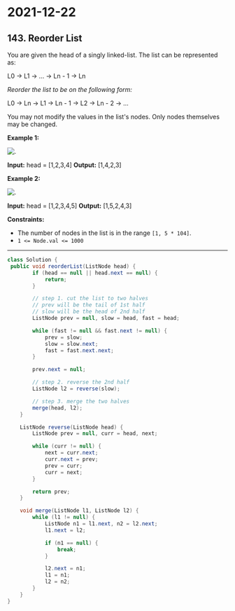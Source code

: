 # 2021-12-22

## 143. Reorder List

You are given the head of a singly linked-list. The list can be represented as:

L0 → L1 → … → Ln - 1 → Ln

_Reorder the list to be on the following form:_

L0 → Ln → L1 → Ln - 1 → L2 → Ln - 2 → …

You may not modify the values in the list's nodes. Only nodes themselves may be changed.

**Example 1:**

![.](https://assets.leetcode.com/uploads/2021/03/04/reorder1linked-list.jpg)

**Input:** head = \[1,2,3,4\]
**Output:** \[1,4,2,3\]

**Example 2:**

![.](https://assets.leetcode.com/uploads/2021/03/09/reorder2-linked-list.jpg)

**Input:** head = \[1,2,3,4,5\]
**Output:** \[1,5,2,4,3\]

**Constraints:**

- The number of nodes in the list is in the range `[1, 5 * 104]`.
- `1 <= Node.val <= 1000`

---

```java
class Solution {
 public void reorderList(ListNode head) {
        if (head == null || head.next == null) {
            return;
        }

        // step 1. cut the list to two halves
        // prev will be the tail of 1st half
        // slow will be the head of 2nd half
        ListNode prev = null, slow = head, fast = head;

        while (fast != null && fast.next != null) {
            prev = slow;
            slow = slow.next;
            fast = fast.next.next;
        }

        prev.next = null;

        // step 2. reverse the 2nd half
        ListNode l2 = reverse(slow);

        // step 3. merge the two halves
        merge(head, l2);
    }

    ListNode reverse(ListNode head) {
        ListNode prev = null, curr = head, next;

        while (curr != null) {
            next = curr.next;
            curr.next = prev;
            prev = curr;
            curr = next;
        }

        return prev;
    }

    void merge(ListNode l1, ListNode l2) {
        while (l1 != null) {
            ListNode n1 = l1.next, n2 = l2.next;
            l1.next = l2;

            if (n1 == null) {
                break;
            }

            l2.next = n1;
            l1 = n1;
            l2 = n2;
        }
    }
}
```
